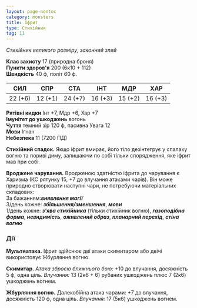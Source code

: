 ```yaml
---
layout: page-nontoc
category: monsters
title: Іфрит
type: Стихійник
tag: 11
---
```


_Стихійник великого розміру, законний злий_  

**Клас захисту** 17 (природна броня)    
**Пункти здоров'я** 200 (6к10 + 112)    
**Швидкість** 40 ф, політ 60 ф.  

| СИЛ     | СПР     | СТА     | ІНТ     | МДР     | ХАР     |
| ------- | ------- | ------- | ------- | ------- | ------- |
| 22 (+6) | 12 (+1) | 24 (+7) | 16 (+3) | 15 (+2) | 16 (+3) |

**Рятівні кидки** Інт +7, Мдр +6, Хар +7    
**Імунітет до ушкоджень** вогонь    
**Чуття** темний зір 120 ф, пасивна Увага 12    
**Мови** Іґнан    
**Небезпека** 11 (7200 ПД)  

**Стихійний спадок.** Якщо іфрит вмирає, його тіло дезінтегрує у спалаху вогню та пориві диму, залишаючи по собі тільки спорядження, яке іфрит мав при собі.    

**Вроджене чарування.** Вродженою здатністю іфрита до чарування є Харизма (КС рятунку 15, +7 до влучання атаками чарів). Він може природно створювати наступні чари, не потребуючи матеріальних складових:    
За бажанням:**_виявлення магії_**    
3/день кожне: **_збільшення/зменшення_**, **_мови_**    
1/день кожне: **_з'ява стихійника_** (тільки стихійник вогню), **_газоподібна форма_**, **_невидимість_**, **_оживлений образ_**, **_планарний перехід_**, **_стіна вогню_**

### Дії
**Мультиатака.** Іфрит здійснює дві атаки скимитаром або двічі використовує Жбурляння вогню.    

**Скимитар.** _Атака зброєю ближнього бою:_ +10 до влучання, досяжність 5 ф, одна ціль. _Влучання:_ 13 (2к6 + 6) рубаних ушкоджень плюс 7 (2к6) ушкоджень вогнем.    

**Жбурляння вогню.** Далекобійна атака чарами: +7 до влучання, досяжність 120 ф, одна ціль. _Влучання:_ 17 (5к6) ушкоджень вогнем.

